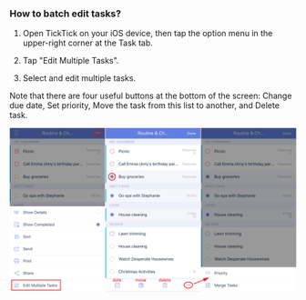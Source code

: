 ### How to batch edit tasks?

1. Open TickTick on your iOS device, then tap the option menu in the upper-right corner at the Task tab.

2. Tap "Edit Multiple Tasks".

3. Select and edit multiple tasks.

Note that there are four useful buttons at the bottom of the screen: Change due date, Set priority, Move the task from this list to another, and Delete task.

![](../ios/4.3/4.3.4.png)

